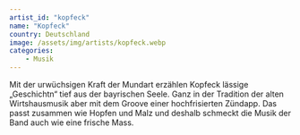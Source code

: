 ```yaml
---
artist_id: "kopfeck"
name: "Kopfeck"
country: Deutschland
image: /assets/img/artists/kopfeck.webp
categories:
    - Musik
---
```

Mit der urwüchsigen Kraft der Mundart erzählen Kopfeck lässige „Geschichtn“ tief aus der bayrischen Seele. Ganz in der Tradition der alten Wirtshausmusik aber mit dem Groove einer hochfrisierten Zündapp. Das passt zusammen wie Hopfen und Malz und deshalb schmeckt die Musik der Band auch wie eine frische Mass.